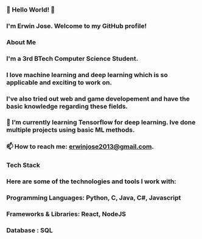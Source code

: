 <!--
**PessiMyst/PessiMyst** is a ✨ _special_ ✨ repository because its `README.md` (this file) appears on your GitHub profile.
-->

### 🔭 Hello World! 👋
### I'm Erwin Jose. Welcome to my GitHub profile!

### About Me
### I'm a 3rd BTech Computer Science Student.
### I love machine learning and deep learning which is so applicable and exciting to work on. 
### I've also tried out web and game developement and have the basic knowledge regarding these fields.

### 🌱 I’m currently learning Tensorflow for deep learning. Ive done multiple projects using basic ML methods.
### 📫 How to reach me: erwinjose2013@gmail.com.
### Tech Stack
### Here are some of the technologies and tools I work with:

### Programming Languages: Python, C, Java, C#, Javascript
### Frameworks & Libraries: React, NodeJS 
### Database : SQL
